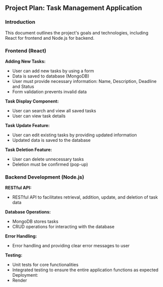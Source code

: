 ## Project Plan: Task Management Application

### Introduction

This document outlines the project's goals and technologies, including React for frontend and Node.js for backend.

### Frontend (React)
**Adding New Tasks:**
- User can add new tasks by using a form
- Data is saved to database (MongoDB)
- User must provide necessary information: Name, Description, Deadline and Status
- Form validation prevents invalid data
  
**Task Display Component:**
- User can search and view all saved tasks
- User can view task details

**Task Update Feature:**
- User can edit existing tasks by providing updated information
- Updated data is saved to the database

**Task Deletion Feature:**
- User can delete unnecessary tasks
- Deletion must be confirmed (pop-up)

### Backend Development (Node.js)
**RESTful API:**
- RESTful API to facilitates retrieval, addition, update, and deletion of task data

**Database Operations:**
- MongoDB stores tasks
- CRUD operations for interacting with the database

**Error Handling:**
- Error handling and providing clear error messages to user

**Testing:**
- Unit tests for core functionalities
- Integrated testing to ensure the entire application functions as expected
Deployment:
- Render
